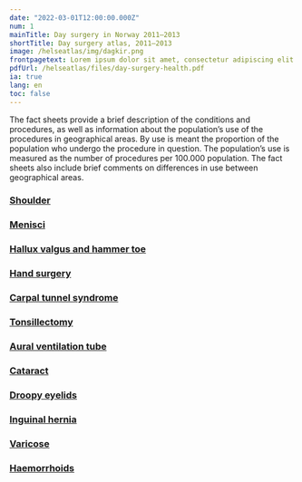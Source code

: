 ```yaml
---
date: "2022-03-01T12:00:00.000Z"
num: 1
mainTitle: Day surgery in Norway 2011–2013
shortTitle: Day surgery atlas, 2011–2013
image: /helseatlas/img/dagkir.png
frontpagetext: Lorem ipsum dolor sit amet, consectetur adipiscing elit. Pharetra, sit interdum ipsum pellentesque. Vehicula suspendisse urna, diam etiam enim ultricies nunc enim morbi. Vehicula suspendisse urna, diam etiam enim ultricies nunc enim morbi.
pdfUrl: /helseatlas/files/day-surgery-health.pdf
ia: true
lang: en
toc: false
---
```


<div className="ingress">
The fact sheets provide a brief description of the conditions and procedures, as well as information about the population’s use of the procedures in geographical areas. By use is meant the proportion of the population who undergo the procedure in question. The population’s use is measured as the number of procedures per 100.000 population. The fact sheets also include brief comments on differences in use between geographical areas.
</div>

### [Shoulder](/helseatlas/files/fact-sheet-shoulder.pdf)
### [Menisci](/helseatlas/files/fact-sheet-menisci.pdf)
### [Hallux valgus and hammer toe](/helseatlas/files/fact-sheet-hammer.pdf)
### [Hand surgery](/helseatlas/files/fact-sheet-hand.pdf)
### [Carpal tunnel syndrome](/helseatlas/files/fact-sheet-cts.pdf)
### [Tonsillectomy](/helseatlas/files/fact-sheet-tonsillectomy.pdf)
### [Aural ventilation tube](/helseatlas/files/fact-sheet-aural.pdf)
### [Cataract](/helseatlas/files/fact-sheet-cataract.pdf)
### [Droopy eyelids](/helseatlas/files/fact-sheet-droopy.pdf)
### [Inguinal hernia](/helseatlas/files/fact-sheet-inguinal.pdf)
### [Varicose](/helseatlas/files/fact-sheet-varicose.pdf)
### [Haemorrhoids](/helseatlas/files/fact-sheet-haemorrhoids.pdf)
